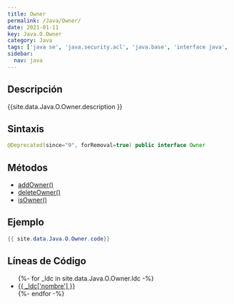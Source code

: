 ```yaml
---
title: Owner
permalink: /Java/Owner/
date: 2021-01-11
key: Java.O.Owner
category: Java
tags: ['java se', 'java.security.acl', 'java.base', 'interface java', 'Java 1.1']
sidebar: 
  nav: java
---
```


## Descripción
{{site.data.Java.O.Owner.description }}

## Sintaxis
~~~java
@Deprecated(since="9", forRemoval=true) public interface Owner
~~~

## Métodos
* [addOwner()](/Java/Owner/addOwner)
* [deleteOwner()](/Java/Owner/deleteOwner)
* [isOwner()](/Java/Owner/isOwner)

## Ejemplo
~~~java
{{ site.data.Java.O.Owner.code}}
~~~

## Líneas de Código
<ul>
{%- for _ldc in site.data.Java.O.Owner.ldc -%}
   <li>
       <a href="{{_ldc['url'] }}">{{ _ldc['nombre'] }}</a>
   </li>
{%- endfor -%}
</ul>
